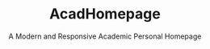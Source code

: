
<h1 align="center">
AcadHomepage
</h1>

<p align="center">A Modern and Responsive Academic Personal Homepage</p>
